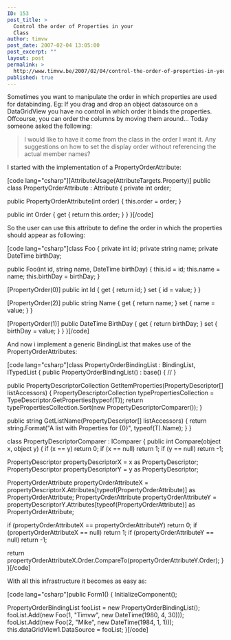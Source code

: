 ```yaml
---
ID: 153
post_title: >
  Control the order of Properties in your
  Class
author: timvw
post_date: 2007-02-04 13:05:00
post_excerpt: ""
layout: post
permalink: >
  http://www.timvw.be/2007/02/04/control-the-order-of-properties-in-your-class/
published: true
---
```

<p>Sometimes you want to manipulate the order in which properties are used for databinding. Eg: If you drag and drop an object datasource on a DataGridView you have no control in which order it binds the properties. Offcourse, you can order the columns by moving them around... Today someone asked the following:</p>
<blockquote>
<div>
I would like to have it come from the class in the order I want it. Any suggestions on how to set the display order without referencing the actual member names?
</div>
</blockquote>

<p>I started with the implementation of a PropertyOrderAttribute:</p>
[code lang="csharp"][AttributeUsage(AttributeTargets.Property)]
public class PropertyOrderAttribute : Attribute
{
 private int order;

 public PropertyOrderAttribute(int order)
 {
  this.order = order;
 }

 public int Order
 {
  get { return this.order; }
 }
}[/code]
<p>So the user can use this attribute to define the order in which the properties should appear as following:</p>
[code lang="csharp"]class Foo
{
 private int id;
 private string name;
 private DateTime birthDay;

 public Foo(int id, string name, DateTime birthDay)
 {
  this.id = id;
  this.name = name;
  this.birthDay = birthDay;
 }

 [PropertyOrder(0)]
 public int Id
 {
  get { return id; }
  set { id = value; }
 }

 [PropertyOrder(2)]
 public string Name
 {
  get { return name; }
  set { name = value; }
 }

 [PropertyOrder(1)]
 public DateTime BirthDay
 {
  get { return birthDay; }
  set { birthDay = value; }
 }
}[/code]
<p>And now i implement a generic BindingList that makes use of the PropertyOrderAttributes:</p>
[code lang="csharp"]class PropertyOrderBindingList<t> : BindingList<t>, ITypedList
{
 public PropertyOrderBindingList()
  : base()
 {
  //
 }

 public PropertyDescriptorCollection GetItemProperties(PropertyDescriptor[] listAccessors)
 {
  PropertyDescriptorCollection typePropertiesCollection = TypeDescriptor.GetProperties(typeof(T));
  return typePropertiesCollection.Sort(new PropertyDescriptorComparer());
 }

 public string GetListName(PropertyDescriptor[] listAccessors)
 {
  return string.Format("A list with Properties for {0}", typeof(T).Name);
 }
}

class PropertyDescriptorComparer : IComparer
{
 public int Compare(object x, object y)
 {
  if (x == y) return 0;
  if (x == null) return 1;
  if (y == null) return -1;

  PropertyDescriptor propertyDescriptorX = x as PropertyDescriptor;
  PropertyDescriptor propertyDescriptorY = y as PropertyDescriptor;

  PropertyOrderAttribute propertyOrderAttributeX = propertyDescriptorX.Attributes[typeof(PropertyOrderAttribute)] as PropertyOrderAttribute;
  PropertyOrderAttribute propertyOrderAttributeY = propertyDescriptorY.Attributes[typeof(PropertyOrderAttribute)] as PropertyOrderAttribute;

  if (propertyOrderAttributeX == propertyOrderAttributeY) return 0;
  if (propertyOrderAttributeX == null) return 1;
  if (propertyOrderAttributeY == null) return -1;

  return propertyOrderAttributeX.Order.CompareTo(propertyOrderAttributeY.Order);
 }
}[/code]
<p>With all this infrastructure it becomes as easy as:</p>
[code lang="csharp"]public Form1()
{
 InitializeComponent();

 PropertyOrderBindingList<foo> fooList = new PropertyOrderBindingList<foo>();
 fooList.Add(new Foo(1, "Timvw", new DateTime(1980, 4, 30)));
 fooList.Add(new Foo(2, "Mike", new DateTime(1984, 1, 1)));
 this.dataGridView1.DataSource = fooList;
}[/code]